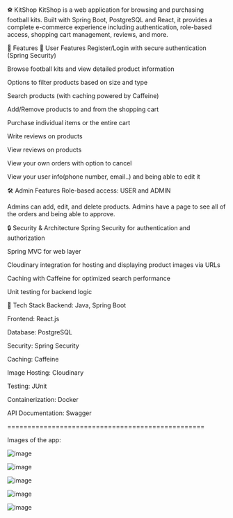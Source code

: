 ⚽ KitShop
KitShop is a web application for browsing and purchasing football kits. Built with Spring Boot, PostgreSQL and React, it provides a complete e-commerce experience including authentication, role-based access, shopping cart management, reviews, and more.

🚀 Features
🛒 User Features
Register/Login with secure authentication (Spring Security)

Browse football kits and view detailed product information

Options to filter products based on size and type

Search products (with caching powered by Caffeine)

Add/Remove products to and from the shopping cart

Purchase individual items or the entire cart

Write reviews on products

View reviews on products

View your own orders with option to cancel

View your user info(phone number, email..) and being able to edit it

🛠️ Admin Features
Role-based access: USER and ADMIN

Admins can add, edit, and delete products.
Admins have a page to see all of the orders and being able to approve.

🔒 Security & Architecture
Spring Security for authentication and authorization

Spring MVC for web layer

Cloudinary integration for hosting and displaying product images via URLs

Caching with Caffeine for optimized search performance

Unit testing for backend logic

🧰 Tech Stack
Backend: Java, Spring Boot

Frontend: React.js 

Database: PostgreSQL

Security: Spring Security

Caching: Caffeine

Image Hosting: Cloudinary

Testing: JUnit

Containerization: Docker

API Documentation: Swagger


=================================================

Images of the app:


![image](https://github.com/user-attachments/assets/9e6014ad-9e3a-406d-a67d-2bba025371c2)

![image](https://github.com/user-attachments/assets/107b27dd-2598-4e78-8c84-df3f90e9d809)

![image](https://github.com/user-attachments/assets/44e14b31-7650-4b09-a3af-368adca75050)

![image](https://github.com/user-attachments/assets/624fa007-55e6-45fc-adaf-7a9bd45cdc74)

![image](https://github.com/user-attachments/assets/6a61ae31-e3db-416a-8775-cb3d4e45f337)




